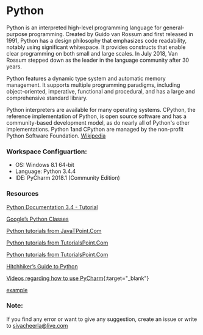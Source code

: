 # Python
Python is an interpreted high-level programming language for general-purpose programming. Created by Guido van Rossum and first released in 1991, Python has a design philosophy that emphasizes code readability, notably using significant whitespace. It provides constructs that enable clear programming on both small and large scales. In July 2018, Van Rossum stepped down as the leader in the language community after 30 years.

Python features a dynamic type system and automatic memory management. It supports multiple programming paradigms, including object-oriented, imperative, functional and procedural, and has a large and comprehensive standard library.

Python interpreters are available for many operating systems. CPython, the reference implementation of Python, is open source software and has a community-based development model, as do nearly all of Python's other implementations. Python 1and CPython are managed by the non-profit Python Software Foundation. [Wikipedia](https://en.wikipedia.org/wiki/Python_(programming_language))

### Workspace Configuartion:
* OS: Windows 8.1 64-bit
* Language: Python 3.4.4
* IDE: PyCharm 2018.1 (Community Edition)

### Resources
[Python Documentation 3.4 - Tutorial](https://docs.python.org/3.4/)

[Google’s Python Classes](https://developers.google.com/edu/python/)

[Python tutorials from JavaTPoint.Com](https://www.javatpoint.com/python-tutorial)

[Python tutorials from TutorialsPoint.Com](https://www.tutorialspoint.com/python/)

[Python tutorials from TutorialsPoint.Com](https://www.w3schools.com/python/)

[Hitchhiker’s Guide to Python](http://docs.python-guide.org/en/latest/)

[Videos regarding how to use PyCharm](https://www.jetbrains.com/pycharm/documentation/pycharm-videos.html){:target="_blank"}

<a href="http://example.com/" target="_blank">example</a>

### Note:
If you find any error or want to give any suggestion, create an issue or write to sivacheerla@live.com